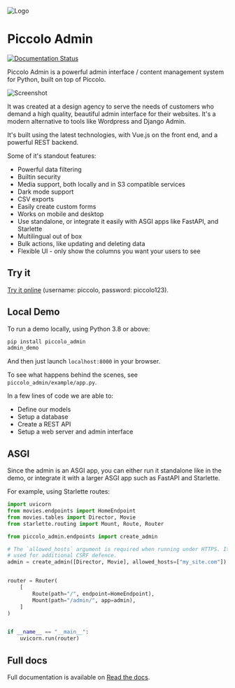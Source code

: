 ![Logo](https://raw.githubusercontent.com/piccolo-orm/piccolo_admin/master/docs/logo_hero.png "Piccolo Admin Logo")

# Piccolo Admin

[![Documentation Status](https://readthedocs.org/projects/piccolo-admin/badge/?version=latest)](https://piccolo-admin.readthedocs.io/en/latest/?badge=latest)

Piccolo Admin is a powerful admin interface / content management system for Python, built on top of Piccolo.

![Screenshot](https://raw.githubusercontent.com/piccolo-orm/piccolo_admin/master/docs/images/screenshot.png "Screenshot")

It was created at a design agency to serve the needs of customers who demand a high quality, beautiful admin interface for their websites. It's a modern alternative to tools like Wordpress and Django Admin.

It's built using the latest technologies, with Vue.js on the front end, and a powerful REST backend.

Some of it's standout features:

* Powerful data filtering
* Builtin security
* Media support, both locally and in S3 compatible services
* Dark mode support
* CSV exports
* Easily create custom forms
* Works on mobile and desktop
* Use standalone, or integrate it easily with ASGI apps like FastAPI, and Starlette
* Multilingual out of box
* Bulk actions, like updating and deleting data
* Flexible UI - only show the columns you want your users to see

## Try it

[Try it online](https://demo1.piccolo-orm.com/) (username: piccolo, password: piccolo123).

## Local Demo

To run a demo locally, using Python 3.8 or above:

```bash
pip install piccolo_admin
admin_demo
```

And then just launch `localhost:8000` in your browser.

To see what happens behind the scenes, see `piccolo_admin/example/app.py`.

In a few lines of code we are able to:

-   Define our models
-   Setup a database
-   Create a REST API
-   Setup a web server and admin interface

## ASGI

Since the admin is an ASGI app, you can either run it standalone like in the demo, or integrate it with a larger ASGI app such as FastAPI and Starlette.

For example, using Starlette routes:

```python
import uvicorn
from movies.endpoints import HomeEndpoint
from movies.tables import Director, Movie
from starlette.routing import Mount, Route, Router

from piccolo_admin.endpoints import create_admin

# The `allowed_hosts` argument is required when running under HTTPS. It's
# used for additional CSRF defence.
admin = create_admin([Director, Movie], allowed_hosts=["my_site.com"])


router = Router(
    [
        Route(path="/", endpoint=HomeEndpoint),
        Mount(path="/admin/", app=admin),
    ]
)


if __name__ == "__main__":
    uvicorn.run(router)

```

## Full docs

Full documentation is available on [Read the docs](https://piccolo-admin.readthedocs.io/en/latest/).
